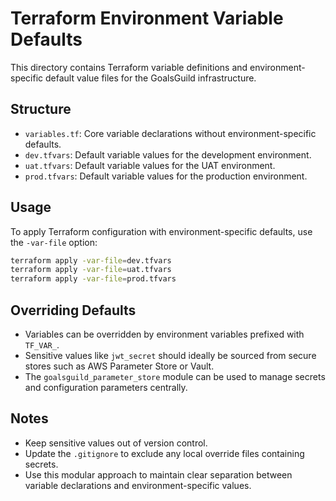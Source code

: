 # Terraform Environment Variable Defaults

This directory contains Terraform variable definitions and environment-specific default value files for the GoalsGuild infrastructure.

## Structure

- `variables.tf`: Core variable declarations without environment-specific defaults.
- `dev.tfvars`: Default variable values for the development environment.
- `uat.tfvars`: Default variable values for the UAT environment.
- `prod.tfvars`: Default variable values for the production environment.

## Usage

To apply Terraform configuration with environment-specific defaults, use the `-var-file` option:

```bash
terraform apply -var-file=dev.tfvars
terraform apply -var-file=uat.tfvars
terraform apply -var-file=prod.tfvars
```

## Overriding Defaults

- Variables can be overridden by environment variables prefixed with `TF_VAR_`.
- Sensitive values like `jwt_secret` should ideally be sourced from secure stores such as AWS Parameter Store or Vault.
- The `goalsguild_parameter_store` module can be used to manage secrets and configuration parameters centrally.

## Notes

- Keep sensitive values out of version control.
- Update the `.gitignore` to exclude any local override files containing secrets.
- Use this modular approach to maintain clear separation between variable declarations and environment-specific values.
